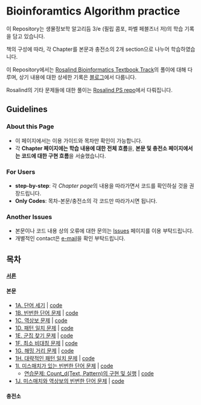 # Bioinforamtics Algorithm practice
 이 Repository는 생물정보학 알고리듬 3/e (필립 콤포, 파벨 페블즈너 저)의 학습 기록을 담고 있습니다.

 책의 구성에 따라, 각 Chapter를 본문과 충전소의 2개 section으로 나누어 학습하였습니다.

 이 Repository에서는 [Rosalind Bioinformatics Textbook Track](https://rosalind.info/problems/list-view/?location=bioinformatics-textbook-track)의 풀이에 대해 다루며, 상기 내용에 대한 상세한 기록은 [블로그](https://mulatta.github.io/bioinformatics-review)에서 다룹니다.
 
 Rosalind의 기타 문제들에 대한 풀이는 [Rosalind PS repo](https://github.com/mulatta/Rosalind_PS)에서 다뤄집니다.

## Guidelines
 ### About this Page
 - 이 페이지에서는 이용 가이드와 목차만 확인이 가능합니다.
 - 각 **Chapter 페이지에는 학습 내용에 대한 전체 흐름**을, **본문 및 충전소 페이지에서는 코드에 대한 구현 흐름**을 서술했습니다.
 ### For Users
 - **step-by-step**: 각 *Chapter page*의 내용을 따라가면서 코드를 확인하실 것을 권장드립니다.
 - **Only Codes**: 목차-본문/충전소의 각 코드만 따라가시면 됩니다.
 ### Another Issues
 - 본문이나 코드 내용 상의 오류에 대한 문의는 [Issues](https://github.com/mulatta./issues) 페이지를 이용 부탁드립니다.
 - 개별적인 contact은 [e-mail](mailto:lsw1167@gmail.com)을 확인 부탁드립니다.

## 목차
 #### [서론](./Chapter%201/posts/Introduction.md)
 #### 본문
 - [1A. 단어 세기](./Chapter%201/posts/1A.%20PatternCount.md) | [code](./Chapter%201/PatternCount.py)
 - [1B. 빈번한 단어 문제](./Chapter%201/posts/1B.%20FrequentWords.md) | [code](./Chapter%201/FrequentWords.py)
 - [1C. 역상보 문제](./Chapter%201/posts/1C.%20ReverseComplement.md) | [code](./Chapter%201/ReverseComplement.py)
 - [1D. 패턴 일치 문제](./Chapter%201/posts/1D.%20PatternOccurrence.md) | [code](./Chapter%201/PatternOccurrence.py)
 - [1E. 군집 찾기 문제](./Chapter%201/posts/1E.%20FindClumps.md) | [code](./Chapter%201/FindClumps.py)
 - [1F. 최소 비대칭 문제](./Chapter%201/posts/1F.%20MinSkew.md) | [code](./Chapter%201/MinSkew.py)
 - [1G. 해밍 거리 문제](./Chapter%201/posts/1G.%20HammingDistance.md) | [code](./Chapter%201/HammingDistance.py)
 - [1H. 대략적인 패턴 일치 문제](./Chapter%201/1H.%20NäivePatternMatching.md) | [code](./Chapter%201/NäivePatternMatiching.py)
 - [1I. 미스매치가 있는 빈번한 단어 문제](./Chapter%201/posts/1I.%20MostFrequentPseudoPattern.md) | [code](./Chapter%201/MostFrequentPseudoPattern.py)
     - [연습문제: Count_d(Text, Pattern)의 구현 및 실행](./Chapter%201/1I-Ex.%20ApproximatePatternCount.md) | [code](./Chapter%201/ApproximatePatternCount.py)
 - [1J. 미스매치와 역상보의 빈번한 단어 문제](./Chapter%201/posts/1J.%20MostFrequentPseudoPatternWithComplements.md) | [code](./Chapter%201/MostFrequentPseudoPatternwithComplements.py)
 
 #### 충전소